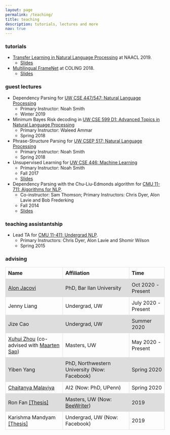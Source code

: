 ```yaml
---
layout: page
permalink: /teaching/
title: teaching
description: tutorials, lectures and more
nav: true
---
```


### tutorials

- [Transfer Learning in Natural Language Processing](https://www.aclweb.org/anthology/N19-5004/) at NAACL 2019.
    * <a class="button button1" href="https://docs.google.com/presentation/d/1fIhGikFPnb7G5kr58OvYC3GN4io7MznnM0aAgadvJfc">Slides</a>
- [Multilingual FrameNet](https://framenet.icsi.berkeley.edu/fndrupal/node/5552/) at COLING 2018.
    * <a class="button button1" href="https://github.com/swabhs/coling18tutorial/">Slides</a>


### guest lectures

- Dependency Parsing for [UW CSE 447/547: Natural Language Processing](https://courses.cs.washington.edu/courses/cse447/19wi/)
    * Primary Instructor: Noah Smith
    * Winter 2019
- Minimum Bayes Risk decoding in [UW CSE 599 D1: Advanced Topics in Natural Language Processing](https://wammar.github.io/2018sp_uw_cse_599/)
    * Primary Instructor: Waleed Ammar
    * Spring 2018
- Phrase-Structure Parsing for [UW CSEP 517: Natural Language Processing](https://courses.cs.washington.edu/courses/csep517/18sp/)
    * Primary Instructor: Noah Smith
    * Spring 2018
- Unsupervised Learning for [UW CSE 446: Machine Learning](https://courses.cs.washington.edu/courses/cse446/17au/)
    * Primary Instructor: Noah Smith
    * Fall 2017
    * <a class="button button1" href="https://courses.cs.washington.edu/courses/cse446/17au/unsup.pdf">Slides</a>
- Dependency Parsing with the Chu-Liu-Edmonds algorithm for [CMU 11-711: Algorithms for NLP](http://demo.clab.cs.cmu.edu/fa2014-11711/index.php/Main_Page).
    * Co-instructor: Sam Thomson; Primary Instructors: Chris Dyer, Alon Lavie and Bob Frederking
    * Fall 2014
    * <a class="button button1" href="../assets/pdf/talks/cle.pdf">Slides</a>


### teaching assistantship

- Lead TA for [CMU 11-411: Undergrad NLP](http://demo.clab.cs.cmu.edu/NLP/).
    * Primary Instructors: Chris Dyer, Alon Lavie and Shomir Wilson
    * Spring 2015


### advising


<style>
table {
  border-collapse: collapse;
  width: 100%;
}

td, th {
  border: 1px solid #dddddd;
  text-align: left;
  padding: 8px;
}

tr:nth-child(even) {
  background-color: #dddddd;
}
</style>
<table>
  <tr>
    <th><b>Name</b></th>
    <th><b>Affiliation</b></th>
    <th><b>Time</b></th>
  </tr>
  <tr>
    <td><a href="https://alonjacovi.github.io/">Alon Jacovi</a></td>
    <td>PhD, Bar Ilan University</td>
    <td>Oct 2020 - Present</td>
  </tr>
  <tr>
    <td>Jenny Liang</td>
    <td>Undergrad, UW</td>
    <td>July 2020 - Present</td>
  </tr>
  <tr>
    <td>Jize Cao</td>
    <td>Undergrad, UW</td>
    <td>Summer 2020</td>
  </tr>
  <tr>
    <td><a href="https://xuhuizhou.github.io/">Xuhui Zhou</a> (co-advised with <a href="https://homes.cs.washington.edu/~msap/index.html">Maarten Sap</a>)</td>
    <td>Masters, UW</td>
    <td>May 2020 - Present</td>
  </tr>
  <tr>
    <td>Yiben Yang</td>
    <td>PhD, Northwestern University (Now: Facebook)</td>
    <td>Spring 2020</td>
  </tr>
  <tr>
    <td><a href="https://chaitanyamalaviya.github.io/">Chaitanya Malaviya</a></td>
    <td>AI2 (Now: PhD, UPenn)</td>
    <td>Spring 2020</td>
  </tr>
  <tr>
    <td>Ron Fan <a href="../assets/pdf/Ron_Fan_University_of_Washington_Masters_Thesis.pdf">[Thesis]</a></td>
    <td>Masters, UW (Now: <a href="https://www.beewriter.com/">BeeWriter</a>)</td>
    <td>2019</td>
  </tr>
  <tr>
    <td>Karishma Mandyam <a href="../assets/pdf/Karishma_Mandyam_UW_Senior_Thesis.pdf">[Thesis]</a></td>
    <td>Undergrad, UW (Now: Facebook)</td>
    <td>2019</td>
  </tr>
</table>
